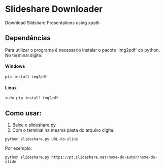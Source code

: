 # Slideshare Downloader
Download Slidshare Presentations using xpath


## Dependências

Para utilizar o programa é necessario instalar o pacote 'img2pdf' do python. No terminal digite:

#### Windows
```
pip install img2pdf
```

#### Linux
```
sudo pip install img2pdf
```

## Como usar:
1. Baixe o slideshare.py
2. Com o terminal na mesma pasta do arquivo digite:
```
python slideshare.py URL-do-slide
```
Por exemplo:
```
python slideshare.py https://pt.slideshare.net/nome-do-autor/nome-do-slide
```


